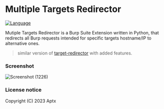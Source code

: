 # Multiple Targets Redirector
[![Language](https://img.shields.io/badge/Lang-Python-blue.svg)](https://www.python.org/)

Mutiple Targets Redirector is a Burp Suite Extension written in Python, that redirects all Burp requests intended for specific targets hostname/IP to alternative ones.
> similar version of [target-redirector](https://github.com/bao7uo/target-redirector) with added features.

### Screenshot
![Screenshot (1226)](https://github.com/itsAptx/multiple-target-redirector/assets/62826765/9c943012-b49d-40bb-ab24-1173baca6cf5)

### License notice
Copyright (C) 2023 Aptx
